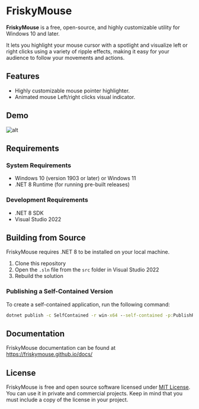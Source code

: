 # FriskyMouse

**FriskyMouse** is a free, open-source, and highly customizable utility for Windows 10 and later.

It lets you highlight your mouse cursor with a spotlight and visualize left or right clicks using a variety of ripple effects, making it easy for your audience to follow your movements and actions.

## Features

- Highly customizable mouse pointer highlighter.
- Animated mouse Left/right clicks visual indicator.

## Demo

![alt](screenshots/demo.gif)

## Requirements

### System Requirements

- Windows 10 (version 1903 or later) or Windows 11
- .NET 8 Runtime (for running pre-built releases)

### Development Requirements

- .NET 8 SDK
- Visual Studio 2022

## Building from Source

FriskyMouse requires .NET 8 to be installed on your local machine.

1. Clone this repository
2. Open the `.sln` file from the `src` folder in Visual Studio 2022
3. Rebuild the solution

### Publishing a Self-Contained Version

To create a self-contained application, run the following command:

```bat
dotnet publish -c SelfContained -r win-x64 --self-contained -p:PublishReadyToRun=true
```

## Documentation

FriskyMouse documentation can be found at https://friskymouse.github.io/docs/

## License

FriskyMouse is free and open source software licensed under [MIT License](https://mit-license.org/). You can use it in private and commercial projects.
Keep in mind that you must include a copy of the license in your project.
